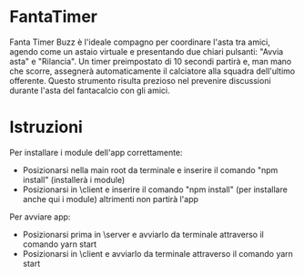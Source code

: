 # FantaTimer
Fanta Timer Buzz è l'ideale compagno per coordinare l'asta tra amici, agendo come un astaio virtuale e presentando due chiari pulsanti: "Avvia asta" e "Rilancia". Un timer preimpostato di 10 secondi partirà e, man mano che scorre, assegnerà automaticamente il calciatore alla squadra dell'ultimo offerente. Questo strumento risulta prezioso nel prevenire discussioni durante l'asta del fantacalcio con gli amici.

# Istruzioni
Per installare i module dell'app correttamente:
-  Posizionarsi nella main root da terminale e inserire il comando "npm install" (installerà i module)
-  Posizionarsi in \client e inserire il comando "npm install" (per installare anche qui i module) altrimenti non partirà l'app
  
Per avviare app:
-  Posizionarsi prima in \server e avviarlo da terminale attraverso il comando yarn start
-  Posizionarsi in \client e avviarlo da terminale attraverso il comando yarn start
